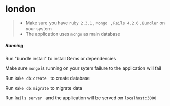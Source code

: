 # london 
 > * Make sure you have ```ruby 2.3.1``` , ```Mongo ``` , ```Rails 4.2.6``` , ```Bundler``` on your system
 > * The application uses ```mongo``` as main database
 
 ##### Running 
 
 Run "bundle install" to install Gems or dependencies 
 
 Make sure ```mongo``` is running on your sytem failure to the application will fail
 
 Run ```Rake db:create ``` to create database 
 
 Run ```Rake db:migrate``` to migrate data
 
 Run ```Rails server ``` and the application will be served on ```localhost:3000```
